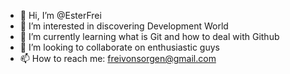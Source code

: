 - 👋 Hi, I’m @EsterFrei
- 👀 I’m interested in discovering Development World
- 🌱 I’m currently learning what is Git and how to deal with Github 
- 💞️ I’m looking to collaborate on enthusiastic guys
- 📫 How to reach me: freivonsorgen@gmail.com
  
<!---
EsterFrei/EsterFrei is a ✨ special ✨ repository because its `README.md` (this file) appears on your GitHub profile.
You can click the Preview link to take a look at your changes.
--->
